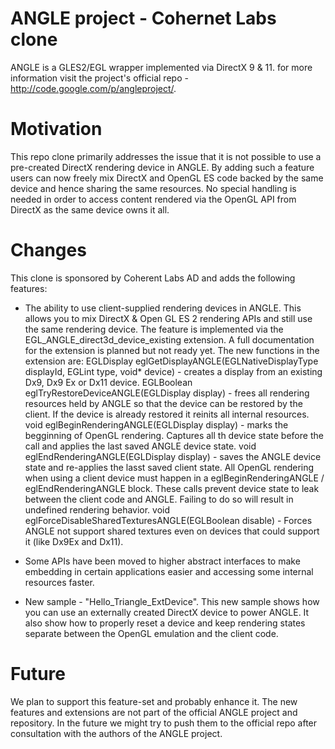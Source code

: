 ANGLE project - Cohernet Labs clone
=====

ANGLE is a GLES2/EGL wrapper implemented via DirectX 9 & 11. for more information visit the project's official repo - http://code.google.com/p/angleproject/.

Motivation
=====

This repo clone primarily addresses the issue that it is not possible to use a pre-created DirectX rendering device in ANGLE. By adding such a feature users can now 
freely mix DirectX and OpenGL ES code backed by the same device and hence sharing the same resources. No special handling is needed in order to access content rendered via the OpenGL API 
from DirectX as the same device owns it all.

Changes
=====

This clone is sponsored by Coherent Labs AD and adds the following features:

 - The ability to use client-supplied rendering devices in ANGLE. This allows you to mix DirectX & Open GL ES 2 rendering
 APIs and still use the same rendering device. 
 The feature is implemented via the EGL_ANGLE_direct3d_device_existing extension. A full documentation for the extension is planned but not ready yet.
 The new functions in the extension are:
 EGLDisplay eglGetDisplayANGLE(EGLNativeDisplayType displayId, EGLint type, void* device) - creates a display from an existing Dx9, Dx9
Ex or Dx11 device.
 EGLBoolean eglTryRestoreDeviceANGLE(EGLDisplay display) - frees all rendering resources held by ANGLE so that the device can be restored by the client. If the device is already restored it reinits all internal resources.
 void eglBeginRenderingANGLE(EGLDisplay display) - marks the begginning of OpenGL rendering. Captures all th device state before the call and applies the last saved ANGLE device state.
 void eglEndRenderingANGLE(EGLDisplay display) - saves the ANGLE device state and re-applies the lasst saved client state.
 All OpenGL rendering when using a client device must happen in a eglBeginRenderingANGLE / eglEndRenderingANGLE block. These calls prevent device state to leak between the client code and ANGLE. Failing to do so will result in undefined rendering behavior.
 void eglForceDisableSharedTexturesANGLE(EGLBoolean disable) - Forces ANGLE not support shared textures even on devices that could support it (like Dx9Ex and Dx11).
 
 - Some APIs have been moved to higher abstract interfaces to make embedding in certain applications easier and accessing some internal resources faster.
 
 - New sample - "Hello_Triangle_ExtDevice". This new sample shows how you can use an externally created DirectX device to power ANGLE. It also show how to properly reset a device and keep rendering states separate between the OpenGL emulation and the client code.

Future
=====

We plan to support this feature-set and probably enhance it. The new features and extensions are not part of the official ANGLE project and repository.
In the future we might try to push them to the official repo after consultation with the authors of the ANGLE project.
